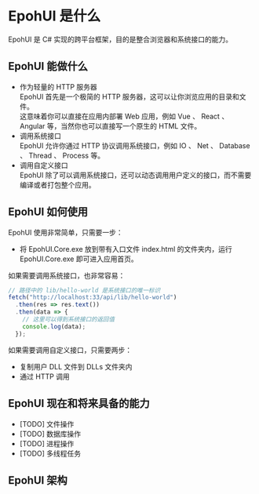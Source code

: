 # EpohUI 是什么

EpohUI 是 C# 实现的跨平台框架，目的是整合浏览器和系统接口的能力。

## EpohUI 能做什么

* 作为轻量的 HTTP 服务器  
  EpohUI 首先是一个极简的 HTTP 服务器，这可以让你浏览应用的目录和文件。  
  这意味着你可以直接在应用内部署 Web 应用，例如 Vue 、 React 、 Angular 等，当然你也可以直接写一个原生的 HTML 文件。  
* 调用系统接口  
  EpohUI 允许你通过 HTTP 协议调用系统接口，例如 IO 、 Net 、 Database 、 Thread 、 Process 等。  
* 调用自定义接口  
  EpohUI 除了可以调用系统接口，还可以动态调用用户定义的接口，而不需要编译或者打包整个应用。  

## EpohUI 如何使用  

EpohUI 使用非常简单，只需要一步：  

* 将 EpohUI.Core.exe 放到带有入口文件 index.html 的文件夹内，运行 EpohUI.Core.exe 即可进入应用首页。  

如果需要调用系统接口，也非常容易：  

```JavaScript
// 路径中的 lib/hello-world 是系统接口的唯一标识
fetch("http://localhost:33/api/lib/hello-world")
  .then(res => res.text())
  .then(data => {
    // 这里可以得到系统接口的返回值
    console.log(data);
  });
```

如果需要调用自定义接口，只需要两步：  

* 复制用户 DLL 文件到 DLLs 文件夹内
* 通过 HTTP 调用

## EpohUI 现在和将来具备的能力

* \[TODO\] 文件操作
* \[TODO\] 数据库操作
* \[TODO\] 进程操作
* \[TODO\] 多线程任务

## EpohUI 架构
